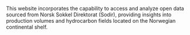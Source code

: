 This website incorporates the capability to access and analyze open data sourced from Norsk Sokkel Direktorat (Sodir), providing insights into production volumes and hydrocarbon fields located on the Norwegian continental shelf.

